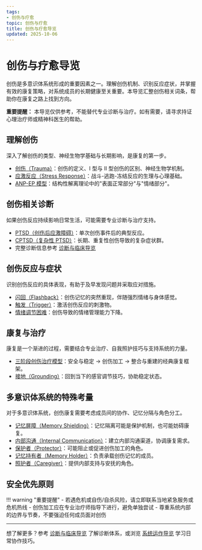 ```yaml
---
tags:
- 创伤与疗愈
topic: 创伤与疗愈
title: 创伤与疗愈导览
updated: 2025-10-06
---
```


# 创伤与疗愈导览

创伤是多意识体系统形成的重要因素之一。理解创伤机制、识别反应症状，并掌握有效的康复策略，对系统成员的长期健康至关重要。本导览汇整创伤相关词条，帮助你在康复之路上找到方向。

**重要提醒：** 本导览仅供参考，不能替代专业诊断与治疗。如有需要，请寻求持证心理治疗师或精神科医生的帮助。

## 理解创伤

深入了解创伤的类型、神经生物学基础与长期影响，是康复的第一步。

- [创伤（Trauma）](entries/Trauma.md)：创伤的定义、I 型与 II 型创伤的区别、神经生物学机制。
- [应激反应（Stress Response）](entries/Stress-Response.md)：战斗-逃跑-冻结反应的生理与心理基础。
- [ANP-EP 模型](entries/Apparently-Normal-Part-Emotional-Part-Model.md)：结构性解离理论中的"表面正常部分"与"情绪部分"。

## 创伤相关诊断

如果创伤反应持续影响日常生活，可能需要专业诊断与治疗支持。

- [PTSD（创伤后应激障碍）](entries/PTSD.md)：单次创伤事件后的典型反应。
- [CPTSD（复杂性 PTSD）](entries/CPTSD.md)：长期、重复性创伤导致的复杂症状群。
- 完整诊断信息参考 [诊断与临床导览](Clinical-Diagnosis-Guide.md)

## 创伤反应与症状

识别创伤反应的具体表现，有助于及早发现问题并采取应对措施。

- [闪回（Flashback）](entries/Flashback.md)：创伤记忆的突然重现，伴随强烈情绪与身体感觉。
- [触发（Trigger）](entries/Trigger.md)：激活创伤反应的刺激物。
- [情绪调节困难](entries/Emotion-Regulation.md)：创伤导致的情绪管理能力下降。

## 康复与治疗

康复是一个渐进的过程，需要结合专业治疗、自我照护技巧与支持系统的力量。

- [三阶段创伤治疗模型](entries/Three-Phase-Trauma-Treatment.md)：安全与稳定 → 创伤加工 → 整合与重建的经典康复框架。
- [接地（Grounding）](entries/Grounding.md)：回到当下的感官调节技巧，协助稳定状态。

## 多意识体系统的特殊考量

对于多意识体系统，创伤康复需要考虑成员间的协作、记忆分隔与角色分工。

- [记忆屏障（Memory Shielding）](entries/Memory-Shielding.md)：记忆隔离可能是保护机制，也可能妨碍康复。
- [内部沟通（Internal Communication）](entries/Internal-Communication.md)：建立内部沟通渠道，协调康复需求。
- [保护者（Protector）](entries/Protector.md)：可能阻止或促进创伤加工的角色。
- [记忆持有者（Memory Holder）](entries/Memory-Holder.md)：负责承载创伤记忆的成员。
- [照护者（Caregiver）](entries/Caregiver.md)：提供内部支持与安抚的角色。

## 安全优先原则

!!! warning "重要提醒"
    - 若遇危机或自伤/自杀风险，请立即联系当地紧急服务或危机热线
    - 创伤加工应在专业治疗师指导下进行，避免单独尝试
    - 尊重系统内部的边界与节奏，不要强迫任何成员面对创伤

---

想了解更多？参考 [诊断与临床导览](Clinical-Diagnosis-Guide.md) 了解诊断体系，或浏览 [系统运作导览](System-Operations.md) 学习日常协作技巧。
